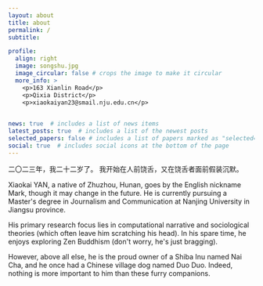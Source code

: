 ```yaml
---
layout: about
title: about
permalink: /
subtitle: 

profile:
  align: right
  image: songshu.jpg
  image_circular: false # crops the image to make it circular
  more_info: >
    <p>163 Xianlin Road</p>
    <p>Qixia District</p>
    <p>xiaokaiyan23@smail.nju.edu.cn</p>
    

news: true  # includes a list of news items
latest_posts: true  # includes a list of the newest posts
selected_papers: false # includes a list of papers marked as "selected={true}"
social: true  # includes social icons at the bottom of the page
---
```


二〇二三年，我二十二岁了。
我开始在人前饶舌，又在饶舌者面前假装沉默。

Xiaokai YAN, a native of Zhuzhou, Hunan, goes by the English nickname Mark, though it may change in the future. He is currently pursuing a Master's degree in Journalism and Communication at Nanjing University in Jiangsu province.

His primary research focus lies in computational narrative and sociological theories (which often leave him scratching his head). In his spare time, he enjoys exploring Zen Buddhism (don't worry, he's just bragging). 

However, above all else, he is the proud owner of a Shiba Inu named Nai Cha, and he once had a Chinese village dog named Duo Duo. Indeed, nothing is more important to him than these furry companions.
